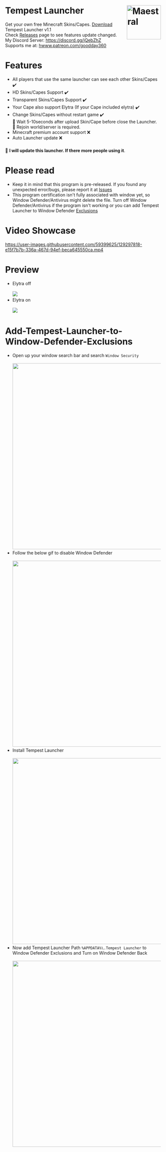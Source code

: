 

# Tempest Launcher <img src="https://i.imgur.com/1wfpYd5.png" align="right" title="Maestral" width="110" height="110">
Get your own free Minecraft Skins/Capes. [Download](https://github.com/GoodDay360/Tempest-Launcher/releases/download/1.1/Tempest-Launcher_1.1.exe) Tempest Launcher v1.1  
Check [Releases](https://github.com/GoodDay360/Tempest-Launcher/releases) page to see features update changed.  
My Discord Server: https://discord.gg/jQebZhZ  
Supports me at: <a href="https://www.patreon.com/goodday360" rel="external nofollow noopener" target="_blank">hwww.patreon.com/goodday360</a>
# Features
- All players that use the same launcher can see each other Skins/Capes ✔️
- HD Skins/Capes Support ✔️
- Transparent Skins/Capes Support ✔️
- Your Cape also support Elytra (If your Cape included elytra) ✔️
- Change Skins/Capes without restart game ✔️  
🔰 Wait 5-10seconds after upload Skin/Cape before close the Launcher.  
🔰 Rejoin world/server is required.
- Minecraft premium account support ❌
- Auto Launcher update ❌
### <Update>
🔰 **I will update this launcher. If there more people using it**.
# Please read
- Keep it in mind that this program is pre-released. If you found any unexpected error/bugs,
please report it at [Issues](https://github.com/GoodDay360/Tempest-Launccher/issues)
- This program certification isn't fully associated with window yet, so Window Defender/Antivirus might delete the file. Turn off Window Defender/Antivirus if the program isn't working or you can add Tempest Launcher to Window Defender [Exclusions](#Add-Tempest-Launcher-to-Window-Defender-Exclusions)
# Video Showcase
<https://user-images.githubusercontent.com/59399625/129297818-e15f7b7b-336a-467d-94ef-beca645550ca.mp4>
# Preview
- Elytra off<br /><br /><img src="https://i.imgur.com/y2VGLdP.png">
- Elytra on<br /><br /><img src="https://i.imgur.com/O05TjVz.png">

# Add-Tempest-Launcher-to-Window-Defender-Exclusions
- Open up your window search bar and search `Window Security`<br /><br /><img src="https://i.imgur.com/yOKKqkR.png" width="800" height="600">
- Follow the below gif to disable Window Defender<br /><br /><img src="https://i.imgur.com/5ns50oU.gif" width="800" height="600">
- Install Tempest Launcher<br /><br /><img src="https://i.imgur.com/8EU9GkM.gif" width="800" height="600">
- Now add Tempest Launcher Path `%APPDATA%\.Tempest Launcher` to Window Defender Exclusions and Turn on Window Defender Back<br /><br /><img src="https://i.imgur.com/wlDzyej.gif" width="800" height="600">
